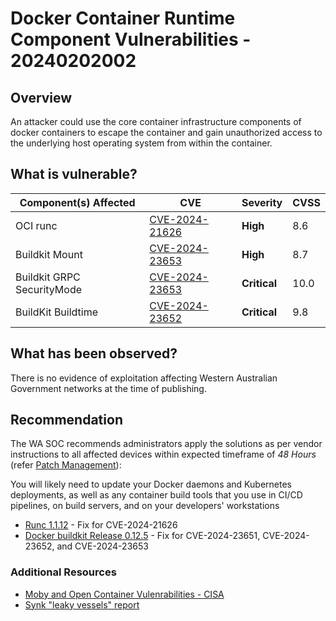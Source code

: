 # Docker Container Runtime Component Vulnerabilities - 20240202002

## Overview

An attacker could use the core container infrastructure components of docker containers to escape the container and gain unauthorized access to the underlying host operating system from within the container.

## What is vulnerable?

| Component(s) Affected      | CVE                                                               | Severity     | CVSS |
| -------------------------- | ----------------------------------------------------------------- | ------------ | ---- |
| OCI runc                   | [CVE-2024-21626](https://nvd.nist.gov/vuln/detail/CVE-2024-21626) | **High**     | 8.6  |
| Buildkit Mount             | [CVE-2024-23653](https://nvd.nist.gov/vuln/detail/CVE-2024-23651) | **High**     | 8.7  |
| Buildkit GRPC SecurityMode | [CVE-2024-23653](https://nvd.nist.gov/vuln/detail/CVE-2024-23653) | **Critical** | 10.0 |
| BuildKit Buildtime         | [CVE-2024-23652](https://nvd.nist.gov/vuln/detail/CVE-2024-23652) | **Critical** | 9.8  |

## What has been observed?

There is no evidence of exploitation affecting Western Australian Government networks at the time of publishing.

## Recommendation

The WA SOC recommends administrators apply the solutions as per vendor instructions to all affected devices within expected timeframe of *48 Hours* (refer [Patch Management](../guidelines/patch-management.md)):

You will likely need to update your Docker daemons and Kubernetes deployments, as well as any container build tools that you use in CI/CD pipelines, on build servers, and on your developers' workstations

- [Runc 1.1.12](https://github.com/opencontainers/runc/releases/tag/v1.1.12) - Fix for CVE-2024-21626
- [Docker buildkit Release 0.12.5](https://www.docker.com/blog/docker-security-advisory-multiple-vulnerabilities-in-runc-buildkit-and-moby/) - Fix for CVE-2024-23651, CVE-2024-23652, and CVE-2024-23653

### Additional Resources

- [Moby and Open Container Vulenrabilities - CISA](https://www.cisa.gov/news-events/alerts/2024/02/01/moby-and-open-container-initiative-release-critical-updates-multiple-vulnerabilities-affecting)
- [Synk "leaky vessels" report](https://snyk.io/blog/leaky-vessels-docker-runc-container-breakout-vulnerabilities/)
